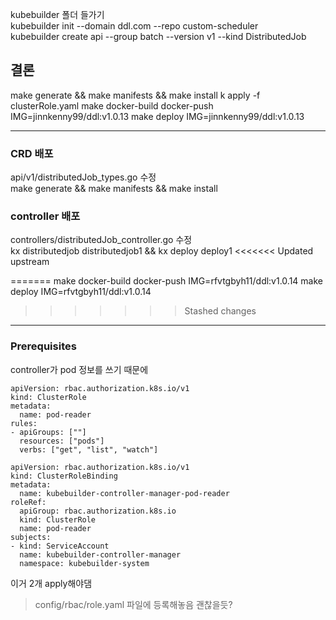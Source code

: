 kubebuilder 폴더 들가기  
kubebuilder init --domain ddl.com --repo custom-scheduler  
kubebuilder create api --group batch --version v1 --kind DistributedJob  

## 결론
make generate && make manifests && make install
k apply -f clusterRole.yaml
make docker-build docker-push IMG=jinnkenny99/ddl:v1.0.13
make deploy IMG=jinnkenny99/ddl:v1.0.13

---

### CRD 배포
api/v1/distributedJob_types.go 수정  
make generate && make manifests && make install

### controller 배포
controllers/distributedJob_controller.go 수정  
kx distributedjob distributedjob1 && kx deploy deploy1
<<<<<<< Updated upstream

=======
make docker-build docker-push IMG=rfvtgbyh11/ddl:v1.0.14
make deploy IMG=rfvtgbyh11/ddl:v1.0.14
>>>>>>> Stashed changes

---

### Prerequisites
controller가 pod 정보를 쓰기 때문에

```
apiVersion: rbac.authorization.k8s.io/v1
kind: ClusterRole
metadata:
  name: pod-reader
rules:
- apiGroups: [""]
  resources: ["pods"]
  verbs: ["get", "list", "watch"]
```
  

```
apiVersion: rbac.authorization.k8s.io/v1
kind: ClusterRoleBinding
metadata:
  name: kubebuilder-controller-manager-pod-reader
roleRef:
  apiGroup: rbac.authorization.k8s.io
  kind: ClusterRole
  name: pod-reader
subjects:
- kind: ServiceAccount
  name: kubebuilder-controller-manager
  namespace: kubebuilder-system
```  
  
이거 2개 apply해야댐

> config/rbac/role.yaml 파일에 등록해놓음 괜찮을듯?